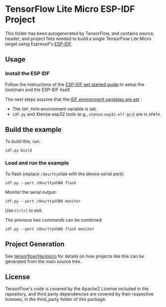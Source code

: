 # TensorFlow Lite Micro ESP-IDF Project

This folder has been autogenerated by TensorFlow, and contains source, header,
and project files needed to build a single TensorFlow Lite Micro target using
Espressif's [ESP-IDF](https://docs.espressif.com/projects/esp-idf/en/latest/).

## Usage

### Install the ESP IDF

Follow the instructions of the
[ESP-IDF get started guide](https://docs.espressif.com/projects/esp-idf/en/latest/get-started/index.html)
to setup the toolchain and the ESP-IDF itself.

The next steps assume that the
[IDF environment variables are set](https://docs.espressif.com/projects/esp-idf/en/latest/get-started/index.html#step-4-set-up-the-environment-variables) :
 * The `IDF_PATH` environment variable is set.
 * `idf.py` and Xtensa-esp32 tools (e.g., `xtensa-esp32-elf-gcc`) are in `$PATH`.

## Build the example

To build this, run:

```
idf.py build
```

### Load and run the example

To flash (replace `/dev/ttyUSB0` with the device serial port):
```
idf.py --port /dev/ttyUSB0 flash
```

Monitor the serial output:
```
idf.py --port /dev/ttyUSB0 monitor
```

Use `Ctrl+]` to exit.

The previous two commands can be combined:
```
idf.py --port /dev/ttyUSB0 flash monitor
```

## Project Generation

See
[tensorflow/lite/micro](https://hub.fastgit.org/tensorflow/tensorflow/tree/master/tensorflow/lite/micro)
for details on how projects like this can be generated from the main source
tree.

## License

TensorFlow's code is covered by the Apache2 License included in the repository,
and third party dependencies are covered by their respective licenses, in the
third_party folder of this package.
